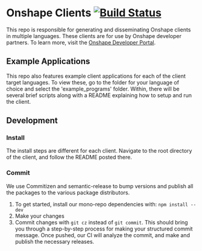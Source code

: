 # Onshape Clients [![Build Status](https://travis-ci.org/onshape-public/onshape-clients.svg?branch=master)](https://travis-ci.org/onshape-public/onshape-clients)

This repo is responsible for generating and disseminating Onshape clients in multiple languages. These clients are for 
use by Onshape developer partners. To learn more, visit the [Onshape Developer Portal](https://dev-portal.onshape.com).

## Example Applications

This repo also features example client applications for each of the client target languages.  To view these, go to the 
folder for your language of choice and select the 'example_programs' folder. Within, there will be several brief scripts
along with a README explaining how to setup and run the client.

## Development

### Install
The install steps are different for each client. Navigate to the root directory of the client, and follow the README
posted there.

### Commit
We use Commitizen and semantic-release to bump versions and publish all the packages to the various package distributors.

1. To get started, install our mono-repo dependencies with: `npm install --dev`
2. Make your changes
3. Commit changes with `git cz` instead of `git commit`. This should bring you through a step-by-step process for making
 your structured commit message. Once pushed, our CI will analyze the commit, and make and publish the necessary 
 releases. 